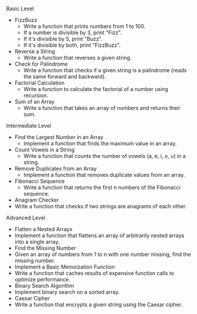 Basic Level

-   FizzBuzz
    -   Write a function that prints numbers from 1 to 100.
    -   If a number is divisible by 3, print "Fizz".
    -   If it's divisible by 5, print "Buzz".
    -   If it's divisible by both, print "FizzBuzz".
-   Reverse a String
    -   Write a function that reverses a given string.
-   Check for Palindrome
    -   Write a function that checks if a given string is a palindrome (reads the same forward and backward).
-   Factorial Calculation
    -   Write a function to calculate the factorial of a number using recursion.
-   Sum of an Array
    -   Write a function that takes an array of numbers and returns their sum.

Intermediate Level

-   Find the Largest Number in an Array
    -   Implement a function that finds the maximum value in an array.
-   Count Vowels in a String
    -   Write a function that counts the number of vowels (a, e, i, o, u) in a string.
-   Remove Duplicates from an Array
    -   Implement a function that removes duplicate values from an array.
-   Fibonacci Sequence
    -   Write a function that returns the first n numbers of the Fibonacci sequence.
-   Anagram Checker
-   Write a function that checks if two strings are anagrams of each other.

Advanced Level

-   Flatten a Nested Arrayx
-   Implement a function that flattens an array of arbitrarily nested arrays into a single array.
-   Find the Missing Number
-   Given an array of numbers from 1 to n with one number missing, find the missing number.
-   Implement a Basic Memoization Function
-   Write a function that caches results of expensive function calls to optimize performance.
-   Binary Search Algorithm
-   Implement binary search on a sorted array.
-   Caesar Cipher
-   Write a function that encrypts a given string using the Caesar cipher.
